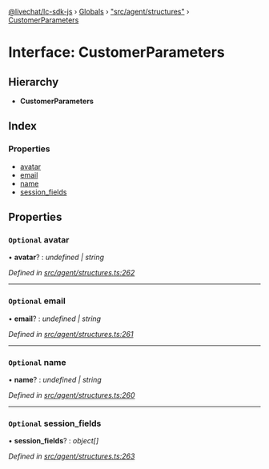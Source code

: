 [@livechat/lc-sdk-js](../README.md) › [Globals](../globals.md) › ["src/agent/structures"](../modules/_src_agent_structures_.md) › [CustomerParameters](_src_agent_structures_.customerparameters.md)

# Interface: CustomerParameters

## Hierarchy

* **CustomerParameters**

## Index

### Properties

* [avatar](_src_agent_structures_.customerparameters.md#optional-avatar)
* [email](_src_agent_structures_.customerparameters.md#optional-email)
* [name](_src_agent_structures_.customerparameters.md#optional-name)
* [session_fields](_src_agent_structures_.customerparameters.md#optional-session_fields)

## Properties

### `Optional` avatar

• **avatar**? : *undefined | string*

*Defined in [src/agent/structures.ts:262](https://github.com/livechat/lc-sdk-js/blob/adb7bb1/src/agent/structures.ts#L262)*

___

### `Optional` email

• **email**? : *undefined | string*

*Defined in [src/agent/structures.ts:261](https://github.com/livechat/lc-sdk-js/blob/adb7bb1/src/agent/structures.ts#L261)*

___

### `Optional` name

• **name**? : *undefined | string*

*Defined in [src/agent/structures.ts:260](https://github.com/livechat/lc-sdk-js/blob/adb7bb1/src/agent/structures.ts#L260)*

___

### `Optional` session_fields

• **session_fields**? : *object[]*

*Defined in [src/agent/structures.ts:263](https://github.com/livechat/lc-sdk-js/blob/adb7bb1/src/agent/structures.ts#L263)*

